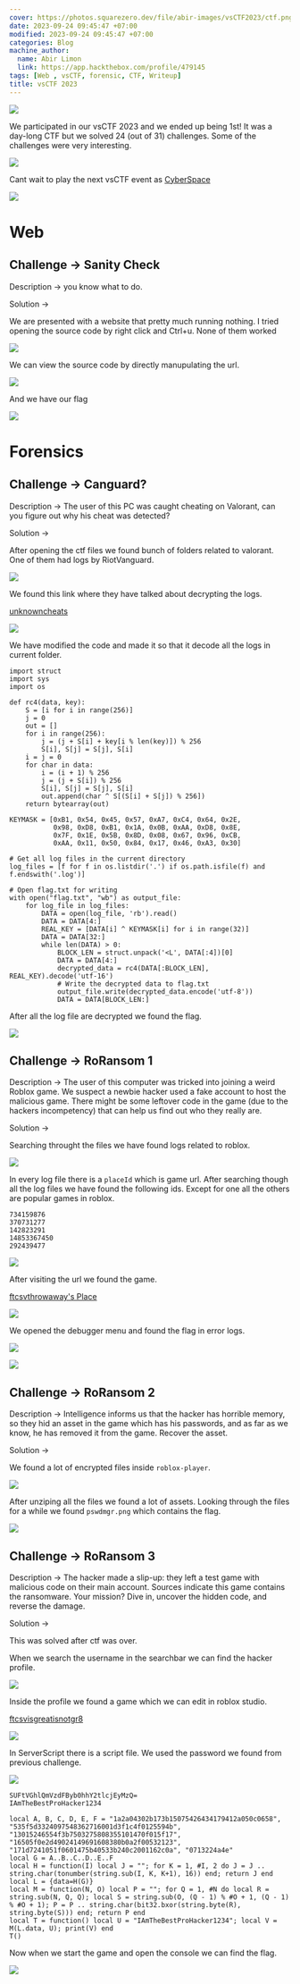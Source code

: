```yaml
---
cover: https://photos.squarezero.dev/file/abir-images/vsCTF2023/ctf.png
date: 2023-09-24 09:45:47 +07:00
modified: 2023-09-24 09:45:47 +07:00
categories: Blog
machine_author: 
  name: Abir Limon
  link: https://app.hackthebox.com/profile/479145
tags: [Web , vsCTF, forensic, CTF, Writeup]
title: vsCTF 2023
---
```


![](https://photos.squarezero.dev/file/abir-images/vsCTF2023/ctf.png)

We participated in our vsCTF 2023 and we ended up being 1st! It was a day-long CTF but we solved 24 (out of 31)  challenges. Some of the challenges were very interesting.

![](https://photos.squarezero.dev/file/abir-images/vsCTF2023/scoreboard+.png)

Cant wait to play the next vsCTF event as [CyberSpace]()

![](https://photos.squarezero.dev/file/abir-images/vsCTF2023/cyberspace.png)

# Web

## Challenge → Sanity Check

Description → you know what to do.

Solution → 

We are presented with a website that pretty much running nothing. I tried opening the source code by right click and Ctrl+u. None of them worked

![](https://photos.squarezero.dev/file/abir-images/vsCTF2023/1.png)

We can view the source code by directly manupulating the url.

![](https://photos.squarezero.dev/file/abir-images/vsCTF2023/2.png)

And we have our flag

![](https://photos.squarezero.dev/file/abir-images/vsCTF2023/3.png)

# Forensics

## Challenge → Canguard?

Description → The user of this PC was caught cheating on Valorant, can you figure out why his cheat was detected?

Solution → 

After opening the ctf files we found bunch of folders related to valorant. One of them had logs by RiotVanguard.

![](https://photos.squarezero.dev/file/abir-images/vsCTF2023/4.png)

We found this link where they have talked about decrypting the logs.

[unknowncheats](https://www.unknowncheats.me/forum/anti-cheat-bypass/488665-vanguard-log-decryptor.html)

![](https://photos.squarezero.dev/file/abir-images/vsCTF2023/5.png)

We have modified the code and made it so that it decode all the logs in current folder.

```
import struct
import sys
import os

def rc4(data, key):
    S = [i for i in range(256)]
    j = 0
    out = []
    for i in range(256):
        j = (j + S[i] + key[i % len(key)]) % 256
        S[i], S[j] = S[j], S[i]
    i = j = 0
    for char in data:
        i = (i + 1) % 256
        j = (j + S[i]) % 256
        S[i], S[j] = S[j], S[i]
        out.append(char ^ S[(S[i] + S[j]) % 256])
    return bytearray(out)

KEYMASK = [0xB1, 0x54, 0x45, 0x57, 0xA7, 0xC4, 0x64, 0x2E,
           0x98, 0xD8, 0xB1, 0x1A, 0x0B, 0xAA, 0xD8, 0x8E,
           0x7F, 0x1E, 0x5B, 0x8D, 0x08, 0x67, 0x96, 0xCB,
           0xAA, 0x11, 0x50, 0x84, 0x17, 0x46, 0xA3, 0x30]

# Get all log files in the current directory
log_files = [f for f in os.listdir('.') if os.path.isfile(f) and f.endswith('.log')]

# Open flag.txt for writing
with open("flag.txt", "wb") as output_file:
    for log_file in log_files:
        DATA = open(log_file, 'rb').read()
        DATA = DATA[4:]
        REAL_KEY = [DATA[i] ^ KEYMASK[i] for i in range(32)]
        DATA = DATA[32:]
        while len(DATA) > 0:
            BLOCK_LEN = struct.unpack('<L', DATA[:4])[0]
            DATA = DATA[4:]
            decrypted_data = rc4(DATA[:BLOCK_LEN], REAL_KEY).decode('utf-16')
            # Write the decrypted data to flag.txt
            output_file.write(decrypted_data.encode('utf-8'))
            DATA = DATA[BLOCK_LEN:]
```

After all the log file are decrypted we found the flag.

![](https://photos.squarezero.dev/file/abir-images/vsCTF2023/6.png)


## Challenge → RoRansom 1

Description → The user of this computer was tricked into joining a weird Roblox game. We suspect a newbie hacker used a fake account to host the malicious game. There might be some leftover code in the game (due to the hackers incompetency) that can help us find out who they really are.

Solution → 

Searching throught the files we have found logs related to roblox.

![](https://photos.squarezero.dev/file/abir-images/vsCTF2023/7.png)

In every log file there is a `placeId`  which is game url. After searching though all the log files we have found the following ids. Except for one all the others are popular games in roblox.

```
734159876
370731277
142823291
14853367450
292439477
```

![](https://photos.squarezero.dev/file/abir-images/vsCTF2023/8.png)

After visiting the url we found the game.

[ftcsvthrowaway's Place](https://www.roblox.com/games/14853367450/ftcsvthrowaways-Place)

![](https://photos.squarezero.dev/file/abir-images/vsCTF2023/9.png)

We opened the debugger menu and found the flag in error logs.

![](https://photos.squarezero.dev/file/abir-images/vsCTF2023/10.png)

![](https://photos.squarezero.dev/file/abir-images/vsCTF2023/11.png)

## Challenge → RoRansom 2

Description → Intelligence informs us that the hacker has horrible memory, so they hid an asset in the game which has his passwords, and as far as we know, he has removed it from the game. Recover the asset.

Solution → 

We found a lot of encrypted files inside ```roblox-player```. 

![](https://photos.squarezero.dev/file/abir-images/vsCTF2023/12.png)

After unziping all the files we found a lot of assets. Looking through the files for a while we found ```pswdmgr.png``` which contains the flag.

![](https://photos.squarezero.dev/file/abir-images/vsCTF2023/13.png)

## Challenge -> RoRansom 3

Description → The hacker made a slip-up: they left a test game with malicious code on their main account. Sources indicate this game contains the ransomware. Your mission? Dive in, uncover the hidden code, and reverse the damage.

Solution →

This was solved after ctf was over. 

When we search the username in the searchbar we can find the hacker profile.

![](https://photos.squarezero.dev/file/abir-images/vsCTF2023/14.png)

Inside the profile we found a game which we can edit in roblox studio.

[ftcsvisgreatisnotgr8 ](https://www.roblox.com/users/5055058044/profile?)

![](https://photos.squarezero.dev/file/abir-images/vsCTF2023/15.png)

In ServerScript there is a script file. We used the password we found from previous challenge.

![](https://photos.squarezero.dev/file/abir-images/vsCTF2023/16.png)

```
SUFtVGhlQmVzdFByb0hhY2tlcjEyMzQ= 
IAmTheBestProHacker1234
```

```
local A, B, C, D, E, F = "1a2a04302b173b15075426434179412a050c0658", "535f5d3324097548362716001d3f1c4f0125594b", "13015246554f3b7503275808355101470f015f17", "16505f0e2d49024149691608380b0a2f00532123", "171d7241051f0601475b40533b240c2001162c0a", "0713224a4e"
local G = A..B..C..D..E..F
local H = function(I) local J = ""; for K = 1, #I, 2 do J = J .. string.char(tonumber(string.sub(I, K, K+1), 16)) end; return J end
local L = {data=H(G)}
local M = function(N, O) local P = ""; for Q = 1, #N do local R = string.sub(N, Q, Q); local S = string.sub(O, (Q - 1) % #O + 1, (Q - 1) % #O + 1); P = P .. string.char(bit32.bxor(string.byte(R), string.byte(S))) end; return P end
local T = function() local U = "IAmTheBestProHacker1234"; local V = M(L.data, U); print(V) end
T()
```

Now when we start the game and open the console we can find the flag.

![](https://photos.squarezero.dev/file/abir-images/vsCTF2023/17.png)